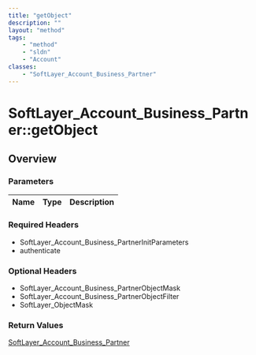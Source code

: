 ```yaml
---
title: "getObject"
description: ""
layout: "method"
tags:
    - "method"
    - "sldn"
    - "Account"
classes:
    - "SoftLayer_Account_Business_Partner"
---
```

# SoftLayer_Account_Business_Partner::getObject
## Overview 


### Parameters 
|Name | Type | Description |
| --- | --- | --- |


### Required Headers
* SoftLayer_Account_Business_PartnerInitParameters
* authenticate

### Optional Headers
* SoftLayer_Account_Business_PartnerObjectMask
* SoftLayer_Account_Business_PartnerObjectFilter
* SoftLayer_ObjectMask

### Return Values
<a href='/reference/datatypes/SoftLayer_Account_Business_Partner'>SoftLayer_Account_Business_Partner </a>

